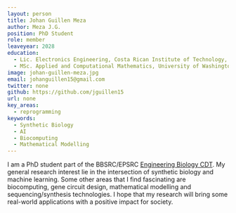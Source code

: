 ```yaml
---
layout: person
title: Johan Guillen Meza
author: Meza J.G.
position: PhD Student
role: member
leaveyear: 2028
education:
  - Lic. Electronics Engineering, Costa Rican Institute of Technology, 2021
  - MSc. Applied and Computational Mathematics, University of Washington, 2023
image: johan-guillen-meza.jpg
email: johanguillen15@gmail.com
twitter: none
github: https://github.com/jguillen15
url: none
key_areas:
  - reprogramming
keywords:
  - Synthetic Biology
  - AI
  - Biocomputing
  - Mathematical Modelling
---
```

I am a PhD student part of the BBSRC/EPSRC [Engineering Biology CDT](https://engbio-cdt.org/). My general research interest lie in the intersection of synthetic biology and machine learning. Some other areas that I find fascinating are biocomputing, gene circuit design, mathematical modelling and sequencing/synthesis technologies. I hope that my research will bring some real-world applications with a positive impact for society.
